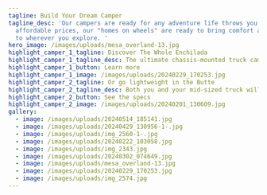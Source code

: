 ```yaml
---
tagline: Build Your Dream Camper
tagline_desc: 'Our campers are ready for any adventure life throws you. Built at
  affordable prices, our "homes on wheels" are ready to bring comfort and ease
  to wherever you explore. '
hero_image: /images/uploads/mesa_overland-13.jpg
highlight_camper_1_tagline: Discover The Whole Enchilada
highlight_camper_1_tagline_desc: The ultimate chassis-mounted truck camper for going anywhere in comfort
highlight_camper_1_button: Learn more
highlight_camper_1_image: /images/uploads/20240229_170253.jpg
highlight_camper_2_tagline: Or go lightweight in the Butte
highlight_camper_2_tagline_desc: Both you and your mid-sized truck will benefit from the weight savings
highlight_camper_2_button: See the specs
highlight_camper_2_image: /images/uploads/20240201_130609.jpg
gallery:
  - image: /images/uploads/20240514_185141.jpg
  - image: /images/uploads/20240429_130956-1-.jpg
  - image: /images/uploads/img_2560-1-.jpg
  - image: /images/uploads/20240222_103058.jpg
  - image: /images/uploads/img_2343.jpg
  - image: /images/uploads/20240302_074649.jpg
  - image: /images/uploads/mesa_overland-13.jpg
  - image: /images/uploads/20240229_170253.jpg
  - image: /images/uploads/img_2574.jpg
---
```

